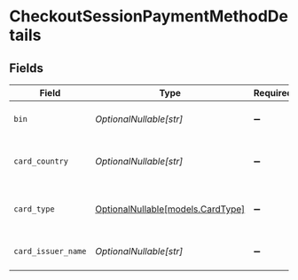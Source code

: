 # CheckoutSessionPaymentMethodDetails


## Fields

| Field                                                      | Type                                                       | Required                                                   | Description                                                | Example                                                    |
| ---------------------------------------------------------- | ---------------------------------------------------------- | ---------------------------------------------------------- | ---------------------------------------------------------- | ---------------------------------------------------------- |
| `bin`                                                      | *OptionalNullable[str]*                                    | :heavy_minus_sign:                                         | The first 6 digit of the card.                             | 411111                                                     |
| `card_country`                                             | *OptionalNullable[str]*                                    | :heavy_minus_sign:                                         | The country of the card issuer.                            | US                                                         |
| `card_type`                                                | [OptionalNullable[models.CardType]](../models/cardtype.md) | :heavy_minus_sign:                                         | The payment scheme of the card.                            |                                                            |
| `card_issuer_name`                                         | *OptionalNullable[str]*                                    | :heavy_minus_sign:                                         | The card issuer.                                           | Bank of America NA                                         |